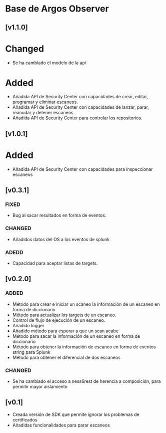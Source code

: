 # Base de Argos Observer
## [v1.1.0]
# Changed
- Se ha cambiado el modelo de la api

# Added
- Añadida API de Security Center con capacidades de crear, editar, programar y eliminar escaneos.
- Añadida API de Security Center con capacidades de lanzar, parar, reanudar y detener escaneos.
- Añadida API de Security Center para controlar los repositorios.


## [v1.0.1]
# Added
- Añadida API de Security Center con capacidades para inspeccionar escaneos

## [v0.3.1]
### FIXED
- Bug al sacar resultados en forma de eventos.

### CHANGED
- Añadidos datos del OS a los eventos de splunk

### ADEDD
- Capacidad para aceptar listas de targets.


## [v0.2.0]
### ADDED
- Método para crear e iniciar un scaneo la información de un escaneo en forma de diccionario
- Método para actualizar los targets de un escaneo.
- Control de flujo de ejecución de un escaneo.
- Añadido logger
- Añadido método para esperar a que un scan acabe
- Método para sacar la información de un escaneo en forma de diccionario
- Método para obtener la información de escaneo en forma de eventos string para Splunk
- Método para obtener el diferencial de dos escaneos

### CHANGED
- Se ha cambiado el acceso a ness6rest de herencia a composición, para permitir mayor aislamiento

## [v0.1]
- Creada versión de SDK que permite ignorar los problemas de certificados
- Añadidas funcionalidades para parar escaneos